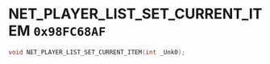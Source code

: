 # NET_PLAYER_LIST_SET_CURRENT_ITEM `0x98FC68AF`

```cpp
void NET_PLAYER_LIST_SET_CURRENT_ITEM(int _Unk0);
```